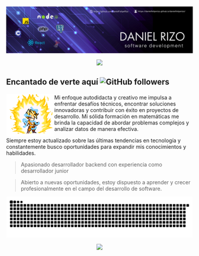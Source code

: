 ![Banner](assets/banner-daniel.png)
<p align="center" style="color: white;">
    <img src="https://profile-counter.glitch.me/DanielFelipeRizo/count.svg" />
</p>

<h2>
  
  Encantado de verte aquí 
  ![GitHub followers](https://img.shields.io/github/followers/DanielFelipeRizo) 
</h2>


<img align="left" src="assets/ZMQt.gif" width="130" />
<p>Mi enfoque autodidacta y creativo me impulsa a enfrentar desafíos técnicos, encontrar soluciones innovadoras y contribuir con éxito en proyectos de desarrollo. Mi sólida formación en matemáticas me brinda la capacidad de abordar problemas complejos y analizar datos de manera efectiva.</p>
<p>Siempre estoy actualizado sobre las últimas tendencias en tecnología y constantemente busco oportunidades para expandir mis conocimientos y habilidades.</p>


> Apasionado desarrollador backend con experiencia como desarrollador junior

> Abierto a nuevas oportunidades, estoy dispuesto a aprender y crecer profesionalmente en el campo del desarrollo de software.

<p align = "center">
   <img src = "https://github.com/7oSkaaa/7oSkaaa/blob/output/github-contribution-grid-snake.svg?" alt = "Snake Game"/>
</p>

<p align="center">
  <img src="https://github-readme-streak-stats.herokuapp.com?user=DanielFelipeRizo&theme=tokyonight&hide_border=true&background=FFFFFF00">
</p>


